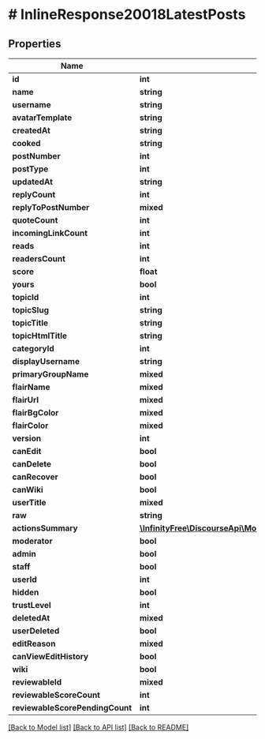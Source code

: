 # # InlineResponse20018LatestPosts

## Properties

Name | Type | Description | Notes
------------ | ------------- | ------------- | -------------
**id** | **int** |  | [optional]
**name** | **string** |  | [optional]
**username** | **string** |  | [optional]
**avatarTemplate** | **string** |  | [optional]
**createdAt** | **string** |  | [optional]
**cooked** | **string** |  | [optional]
**postNumber** | **int** |  | [optional]
**postType** | **int** |  | [optional]
**updatedAt** | **string** |  | [optional]
**replyCount** | **int** |  | [optional]
**replyToPostNumber** | **mixed** |  | [optional]
**quoteCount** | **int** |  | [optional]
**incomingLinkCount** | **int** |  | [optional]
**reads** | **int** |  | [optional]
**readersCount** | **int** |  | [optional]
**score** | **float** |  | [optional]
**yours** | **bool** |  | [optional]
**topicId** | **int** |  | [optional]
**topicSlug** | **string** |  | [optional]
**topicTitle** | **string** |  | [optional]
**topicHtmlTitle** | **string** |  | [optional]
**categoryId** | **int** |  | [optional]
**displayUsername** | **string** |  | [optional]
**primaryGroupName** | **mixed** |  | [optional]
**flairName** | **mixed** |  | [optional]
**flairUrl** | **mixed** |  | [optional]
**flairBgColor** | **mixed** |  | [optional]
**flairColor** | **mixed** |  | [optional]
**version** | **int** |  | [optional]
**canEdit** | **bool** |  | [optional]
**canDelete** | **bool** |  | [optional]
**canRecover** | **bool** |  | [optional]
**canWiki** | **bool** |  | [optional]
**userTitle** | **mixed** |  | [optional]
**raw** | **string** |  | [optional]
**actionsSummary** | [**\InfinityFree\DiscourseApi\Model\InlineResponse20018ActionsSummary[]**](InlineResponse20018ActionsSummary.md) |  | [optional]
**moderator** | **bool** |  | [optional]
**admin** | **bool** |  | [optional]
**staff** | **bool** |  | [optional]
**userId** | **int** |  | [optional]
**hidden** | **bool** |  | [optional]
**trustLevel** | **int** |  | [optional]
**deletedAt** | **mixed** |  | [optional]
**userDeleted** | **bool** |  | [optional]
**editReason** | **mixed** |  | [optional]
**canViewEditHistory** | **bool** |  | [optional]
**wiki** | **bool** |  | [optional]
**reviewableId** | **mixed** |  | [optional]
**reviewableScoreCount** | **int** |  | [optional]
**reviewableScorePendingCount** | **int** |  | [optional]

[[Back to Model list]](../../README.md#models) [[Back to API list]](../../README.md#endpoints) [[Back to README]](../../README.md)
